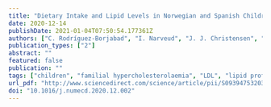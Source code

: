 ```yaml
---
title: "Dietary Intake and Lipid Levels in Norwegian and Spanish Children with Familial Hypercholesterolemia"
date: 2020-12-14
publishDate: 2021-01-04T07:50:54.177361Z
authors: ["C. Rodríguez-Borjabad", "I. Narveud", "J. J. Christensen", "S. M. Ulven", "A. I. Malo", "D. Ibarretxe", "J. Girona", "K. Torvik", "M. P. Bogsrud", "K. Retterstøl", "N. Plana", "L. Masana", "K. B. Holven"]
publication_types: ["2"]
abstract: ""
featured: false
publication: ""
tags: ["children", "familial hypercholesterolaemia", "LDL", "lipid profile", "Mediterranean diet", "Nordic diet"]
url_pdf: "http://www.sciencedirect.com/science/article/pii/S0939475320305111"
doi: "10.1016/j.numecd.2020.12.002"
---
```


